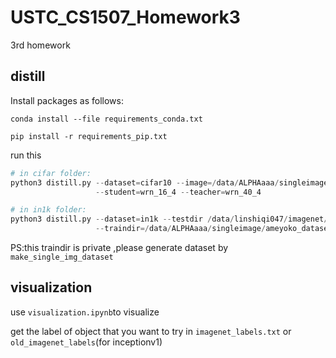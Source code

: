 # USTC_CS1507_Homework3
3rd homework

## distill
Install packages as follows:

```conda install --file requirements_conda.txt```

```pip install -r requirements_pip.txt```

run this
```python
# in cifar folder:
python3 distill.py --dataset=cifar10 --image=/data/ALPHAaaa/singleimage/ameyoko_dataset32_singleameyoko_init0.5_deg30_scale500_1_shear30_randinterp_False_vflipFalse_cropfirstTrue_new_50000/train \
                   --student=wrn_16_4 --teacher=wrn_40_4 
```

```python
# in in1k folder:
python3 distill.py --dataset=in1k --testdir /data/linshiqi047/imagenet/val \
                   --traindir=/data/ALPHAaaa/singleimage/ameyoko_dataset32_singleameyoko_init0.5_deg30_scale500_1_shear30_randinterp_False_vflipFalse_cropfirstTrue_new_50000/train --student_arch=resnet50 --teacher_arch=resnet18 
```
PS:this traindir is private ,please generate dataset by ```make_single_img_dataset```
## visualization
use ```visualization.ipynb```to visualize

get the label of object that you want to try in ```imagenet_labels.txt``` or ```old_imagenet_labels```(for inceptionv1)